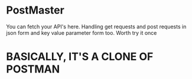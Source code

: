 # PostMaster
You can fetch your API's here. Handling get requests and post requests in json form and key value parameter form too. Worth try it once



# BASICALLY, IT'S A CLONE OF POSTMAN
